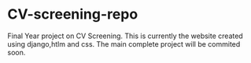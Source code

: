 # CV-screening-repo
Final Year project on CV Screening.
This is currently the website created using django,htlm and css.
The main complete project will be commited soon.

